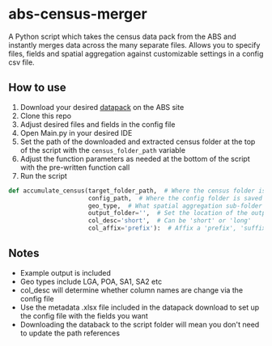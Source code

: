 # abs-census-merger
A Python script which takes the census data pack from the ABS and instantly merges data across the many separate files. Allows you to specify files, fields and spatial aggregation against customizable settings in a config csv file.

## How to use

1. Download your desired [datapack](https://www.abs.gov.au/census/find-census-data/datapacks) on the ABS site
2. Clone this repo
3. Adjust desired files and fields in the config file
4. Open Main.py in your desired IDE
5. Set the path of the downloaded and extracted census folder at the top of the script with the `census_folder_path` variable
6. Adjust the function parameters as needed at the bottom of the script with the pre-written function call
7. Run the script

```Python
def accumulate_census(target_folder_path,  # Where the census folder is
                      config_path,  # Where the config folder is saved
                      geo_type,  # What spatial aggregation sub-folder to target
                      output_folder='',  # Set the location of the output folder, will be the script location by default
                      col_desc='short',  # Can be 'short' or 'long'
                      col_affix='prefix'):  # Affix a 'prefix', 'suffix' or 'none' of the csv's file code to each col
```

## Notes

- Example output is included
- Geo types include LGA, POA, SA1, SA2 etc
- col_desc will determine whether column names are change via the config file
- Use the metadata .xlsx file included in the datapack download to set up the config file with the fields you want
- Downloading the databack to the script folder will mean you don't need to update the path references